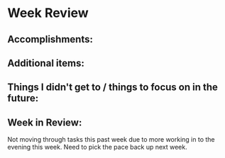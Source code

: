 # Week Review

## Accomplishments:

## Additional items:

## Things I didn't get to / things to focus on in the future:

## Week in Review:
Not moving through tasks this past week due to more working in to the evening this week. Need to pick the pace back up next week. 
